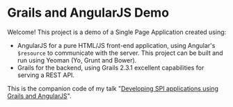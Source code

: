 # Grails and AngularJS Demo

Welcome! This project is a demo of a Single Page Application created using:
* AngularJS for a pure HTML/JS front-end application, using Angular's `$resource` to communicate with the server. This project can be built and run using Yeoman (Yo, Grunt and Bower).
* Grails for the backend, using Grails 2.3.1 excellent capabilities for serving a REST API.

This is the companion code of my talk "[Developing SPI applications using Grails and AngularJS](http://www.slideshare.net/alvarosanchezmariscal/codemotion2013)".